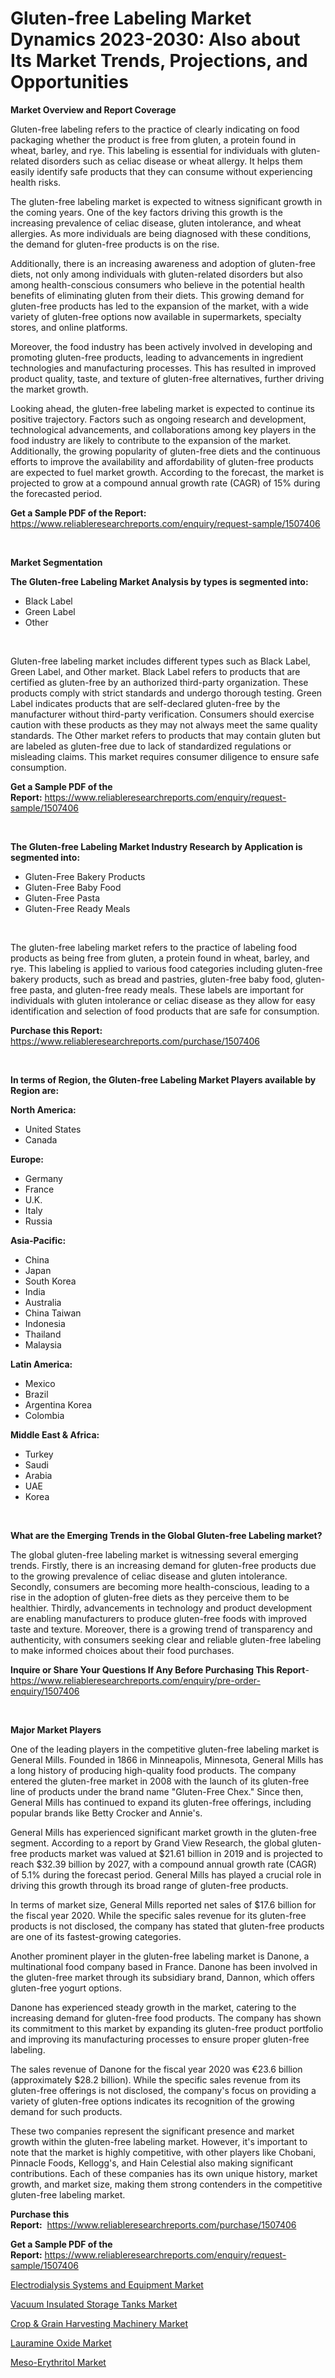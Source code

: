 <p><h1>Gluten-free Labeling Market Dynamics 2023-2030: Also about Its Market Trends, Projections, and Opportunities</h1></p><p><strong>Market Overview and Report Coverage</strong></p>
<p><p>Gluten-free labeling refers to the practice of clearly indicating on food packaging whether the product is free from gluten, a protein found in wheat, barley, and rye. This labeling is essential for individuals with gluten-related disorders such as celiac disease or wheat allergy. It helps them easily identify safe products that they can consume without experiencing health risks. </p><p>The gluten-free labeling market is expected to witness significant growth in the coming years. One of the key factors driving this growth is the increasing prevalence of celiac disease, gluten intolerance, and wheat allergies. As more individuals are being diagnosed with these conditions, the demand for gluten-free products is on the rise. </p><p>Additionally, there is an increasing awareness and adoption of gluten-free diets, not only among individuals with gluten-related disorders but also among health-conscious consumers who believe in the potential health benefits of eliminating gluten from their diets. This growing demand for gluten-free products has led to the expansion of the market, with a wide variety of gluten-free options now available in supermarkets, specialty stores, and online platforms.</p><p>Moreover, the food industry has been actively involved in developing and promoting gluten-free products, leading to advancements in ingredient technologies and manufacturing processes. This has resulted in improved product quality, taste, and texture of gluten-free alternatives, further driving the market growth.</p><p>Looking ahead, the gluten-free labeling market is expected to continue its positive trajectory. Factors such as ongoing research and development, technological advancements, and collaborations among key players in the food industry are likely to contribute to the expansion of the market. Additionally, the growing popularity of gluten-free diets and the continuous efforts to improve the availability and affordability of gluten-free products are expected to fuel market growth. According to the forecast, the market is projected to grow at a compound annual growth rate (CAGR) of 15% during the forecasted period.</p></p>
<p><strong>Get a Sample PDF of the Report:</strong> <a href="https://www.reliableresearchreports.com/enquiry/request-sample/1507406">https://www.reliableresearchreports.com/enquiry/request-sample/1507406</a></p>
<p>&nbsp;</p>
<p><strong>Market Segmentation</strong></p>
<p><strong>The Gluten-free Labeling Market Analysis by types is segmented into:</strong></p>
<p><ul><li>Black Label</li><li>Green Label</li><li>Other</li></ul></p>
<p>&nbsp;</p>
<p><p>Gluten-free labeling market includes different types such as Black Label, Green Label, and Other market. Black Label refers to products that are certified as gluten-free by an authorized third-party organization. These products comply with strict standards and undergo thorough testing. Green Label indicates products that are self-declared gluten-free by the manufacturer without third-party verification. Consumers should exercise caution with these products as they may not always meet the same quality standards. The Other market refers to products that may contain gluten but are labeled as gluten-free due to lack of standardized regulations or misleading claims. This market requires consumer diligence to ensure safe consumption.</p></p>
<p><strong>Get a Sample PDF of the Report:</strong>&nbsp;<a href="https://www.reliableresearchreports.com/enquiry/request-sample/1507406">https://www.reliableresearchreports.com/enquiry/request-sample/1507406</a></p>
<p>&nbsp;</p>
<p><strong>The Gluten-free Labeling Market Industry Research by Application is segmented into:</strong></p>
<p><ul><li>Gluten-Free Bakery Products</li><li>Gluten-Free Baby Food</li><li>Gluten-Free Pasta</li><li>Gluten-Free Ready Meals</li></ul></p>
<p>&nbsp;</p>
<p><p>The gluten-free labeling market refers to the practice of labeling food products as being free from gluten, a protein found in wheat, barley, and rye. This labeling is applied to various food categories including gluten-free bakery products, such as bread and pastries, gluten-free baby food, gluten-free pasta, and gluten-free ready meals. These labels are important for individuals with gluten intolerance or celiac disease as they allow for easy identification and selection of food products that are safe for consumption.</p></p>
<p><strong>Purchase this Report:</strong>&nbsp; <a href="https://www.reliableresearchreports.com/purchase/1507406">https://www.reliableresearchreports.com/purchase/1507406</a></p>
<p>&nbsp;</p>
<p><strong>In terms of Region, the Gluten-free Labeling Market Players available by Region are:</strong></p>
<p>
    <p> <strong> North America: </strong>
        <ul>
            <li>United States</li>
            <li>Canada</li>
        </ul>
        </p> 
    <p> <strong> Europe: </strong>
        <ul>
            <li>Germany</li>
            <li>France</li>
            <li>U.K.</li>
            <li>Italy</li>
            <li>Russia</li>
        </ul>
        </p> 
    <p> <strong> Asia-Pacific: </strong>
        <ul>
            <li>China</li>
            <li>Japan</li>
            <li>South Korea</li>
            <li>India</li>
            <li>Australia</li>
            <li>China Taiwan</li>
            <li>Indonesia</li>
            <li>Thailand</li>
            <li>Malaysia</li>
        </ul>
        </p> 
    <p> <strong> Latin America: </strong>
        <ul>
            <li>Mexico</li>
            <li>Brazil</li>
            <li>Argentina Korea</li>
            <li>Colombia</li>
        </ul>
        </p> 
    <p> <strong> Middle East & Africa: </strong>
        <ul>
            <li>Turkey</li>
            <li>Saudi</li>
            <li>Arabia</li>
            <li>UAE</li>
            <li>Korea</li>
        </ul>
    </p>
    </p>
<p>&nbsp;</p>
<p><strong>What are the Emerging Trends in the Global Gluten-free Labeling market?</strong></p>
<p><p>The global gluten-free labeling market is witnessing several emerging trends. Firstly, there is an increasing demand for gluten-free products due to the growing prevalence of celiac disease and gluten intolerance. Secondly, consumers are becoming more health-conscious, leading to a rise in the adoption of gluten-free diets as they perceive them to be healthier. Thirdly, advancements in technology and product development are enabling manufacturers to produce gluten-free foods with improved taste and texture. Moreover, there is a growing trend of transparency and authenticity, with consumers seeking clear and reliable gluten-free labeling to make informed choices about their food purchases.</p></p>
<p><strong>Inquire or Share Your Questions If Any Before Purchasing This Report</strong>- <a href="https://www.reliableresearchreports.com/enquiry/pre-order-enquiry/1507406">https://www.reliableresearchreports.com/enquiry/pre-order-enquiry/1507406</a></p>
<p>&nbsp;</p>
<p><strong>Major Market Players</strong></p>
<p><p>One of the leading players in the competitive gluten-free labeling market is General Mills. Founded in 1866 in Minneapolis, Minnesota, General Mills has a long history of producing high-quality food products. The company entered the gluten-free market in 2008 with the launch of its gluten-free line of products under the brand name "Gluten-Free Chex." Since then, General Mills has continued to expand its gluten-free offerings, including popular brands like Betty Crocker and Annie's.</p><p>General Mills has experienced significant market growth in the gluten-free segment. According to a report by Grand View Research, the global gluten-free products market was valued at $21.61 billion in 2019 and is projected to reach $32.39 billion by 2027, with a compound annual growth rate (CAGR) of 5.1% during the forecast period. General Mills has played a crucial role in driving this growth through its broad range of gluten-free products.</p><p>In terms of market size, General Mills reported net sales of $17.6 billion for the fiscal year 2020. While the specific sales revenue for its gluten-free products is not disclosed, the company has stated that gluten-free products are one of its fastest-growing categories.</p><p>Another prominent player in the gluten-free labeling market is Danone, a multinational food company based in France. Danone has been involved in the gluten-free market through its subsidiary brand, Dannon, which offers gluten-free yogurt options. </p><p>Danone has experienced steady growth in the market, catering to the increasing demand for gluten-free food products. The company has shown its commitment to this market by expanding its gluten-free product portfolio and improving its manufacturing processes to ensure proper gluten-free labeling.</p><p>The sales revenue of Danone for the fiscal year 2020 was €23.6 billion (approximately $28.2 billion). While the specific sales revenue from its gluten-free offerings is not disclosed, the company's focus on providing a variety of gluten-free options indicates its recognition of the growing demand for such products.</p><p>These two companies represent the significant presence and market growth within the gluten-free labeling market. However, it's important to note that the market is highly competitive, with other players like Chobani, Pinnacle Foods, Kellogg's, and Hain Celestial also making significant contributions. Each of these companies has its own unique history, market growth, and market size, making them strong contenders in the competitive gluten-free labeling market.</p></p>
<p><strong>Purchase this Report:</strong>&nbsp;&nbsp;<a href="https://www.reliableresearchreports.com/purchase/1507406">https://www.reliableresearchreports.com/purchase/1507406</a></p>
<p></p>
<p><strong>Get a Sample PDF of the Report:</strong>&nbsp;<a href="https://www.reliableresearchreports.com/enquiry/request-sample/1507406">https://www.reliableresearchreports.com/enquiry/request-sample/1507406</a></p>
<p><p><a href="https://www.linkedin.com/pulse/electrodialysis-systems-equipment-market-1c/">Electrodialysis Systems and Equipment Market</a></p><p><a href="https://medium.com/@reportprime03/vacuum-insulated-storage-tanks-market-the-key-to-successful-business-strategy-forecast-till-2030-84c094829f7c">Vacuum Insulated Storage Tanks Market</a></p><p><a href="https://github.com/RoccoManning/Market-Research-Report-List-1/blob/main/crop-grain-harvesting-machinery-market.md">Crop & Grain Harvesting Machinery Market</a></p><p><a href="https://medium.com/@reportprime04/lauramine-oxide-market-report-reveals-the-latest-trends-and-growth-opportunities-of-this-market-13dda6ee722d">Lauramine Oxide Market</a></p><p><a href="https://www.linkedin.com/pulse/meso-erythritol-market-size-forecast-2023-2030-smart-survey-reports/">Meso-Erythritol Market</a></p></p>